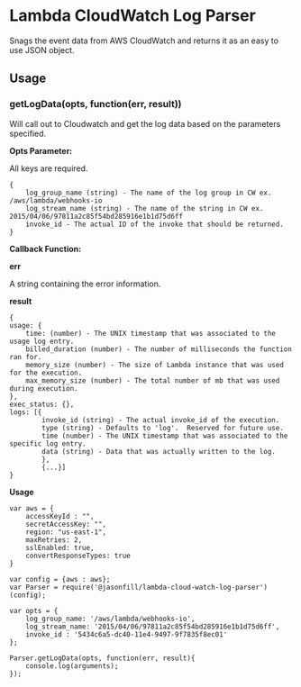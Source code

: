 # Lambda CloudWatch Log Parser
Snags the event data from AWS CloudWatch and returns it as an easy to use JSON object.

## Usage

### getLogData(opts, function(err, result))
Will call out to Cloudwatch and get the log data based on the parameters specified.

**Opts Parameter:**

All keys are required.

```
{
	log_group_name (string) - The name of the log group in CW ex. /aws/lambda/webhooks-io
	log_stream_name (string) - The name of the string in CW ex. 2015/04/06/97811a2c85f54bd285916e1b1d75d6ff
	invoke_id - The actual ID of the invoke that should be returned.
}
```

**Callback Function:**

**err**

A string containing the error information.

**result**

```
{
usage: {
	time: (number) - The UNIX timestamp that was associated to the usage log entry.
	billed_duration (number) - The number of milliseconds the function ran for.
	memory_size (number) - The size of Lambda instance that was used for the execution.
	max_memory_size (number) - The total number of mb that was used during execution.
},
exec_status: {},
logs: [{
		invoke_id (string) - The actual invoke_id of the execution.
		type (string) - Defaults to 'log'.  Reserved for future use.
		time (number) - The UNIX timestamp that was associated to the specific log entry.
		data (string) - Data that was actually written to the log.
		},
		{...}]
}
```

**Usage**

```
var aws = {
    accessKeyId : "",
    secretAccessKey: "",
    region: "us-east-1",
    maxRetries: 2,
    sslEnabled: true,
    convertResponseTypes: true
}

var config = {aws : aws};
var Parser = require('@jasonfill/lambda-cloud-watch-log-parser')(config);

var opts = {
    log_group_name: '/aws/lambda/webhooks-io',
    log_stream_name: '2015/04/06/97811a2c85f54bd285916e1b1d75d6ff',
    invoke_id : '5434c6a5-dc40-11e4-9497-9f7835f8ec01'
};

Parser.getLogData(opts, function(err, result){
    console.log(arguments);
});
```